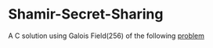 # Shamir-Secret-Sharing
A C solution using Galois Field(256) of the following [problem](https://www.codechef.com/IPTS2019/problems/CTS1)
